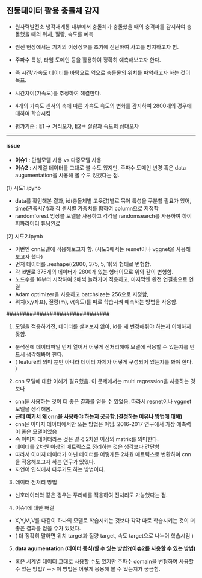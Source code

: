 ## 진동데이터 활용 충돌체 감지 

- 원자력발전소 냉각재계통 내부에서 충돌체가 충돌했을 때의 충격파를 감지하여 충돌했을 때의 위치, 질량, 속도를 예측
- 원전 현장에서는 기기의 이상징후를 조기에 진단하여 사고를 방지하고자 함. 
- 주파수 특성, 타임 도메인 등을 활용하여 정확히 예측해보고자 한다. 
- 즉 시간/가속도 데이터를 바탕으로 역으로 충돌물의 위치를 파악하고자 하는 것이 목표. 

- 시간차이(가속도)를 추정하여 해결한다. 
- 4개의 가속도 센서의 축에 따른 가속도 속도의 변화를 감지하여 2800개의 경우에 대하여 학습시킴
- 평가기준 : E1 -> 거리오차, E2-> 질량과 속도의 상대오차
-----------------------------------------------------------------
#### issue 
- **이슈1** : 단일모델 사용 vs 다중모델 사용
- **이슈2** : 시계열 데이터를 그대로 볼 수도 있지만, 주파수 도메인 변경 혹은 data augumentation을 사용해 볼 수도 있겠다는 점. 

(1) 시도1.ipynb
- data를 확인해본 결과, id(충돌체별 고윳값)별로 묶어 특성을 구분할 필요가 있어, time(관측시간)과 각 센서별 가중치를 합하여 column으로 지정함
- randomforest 앙상블 모델을 사용하고 각각을 randomsearch를 사용하여 하이퍼파라미터 튜닝완료 

(2) 시도2.ipynb
- 이번엔 cnn모델에 적용해보고자 함. (시도3에서는 resnet이나 vggnet을 사용해 보고자 했다) 
- 먼저 데이터를 .reshape((2800, 375, 5, 1))의 형태로 변형함. 
- 각 id별로 375개의 데이터가 2800개 있는 형태이므로 위와 같이 변형함. 
- 노드수를 16부터 시작하여 2배씩 늘려가며 적용하고, 마지막엔 완전 연결층으로 연결
- Adam optimizer을 사용하고 batchsize는 256으로 지정함,
- 위치(x,y좌표), 질량(m), v(속도)를 따로 학습시켜 예측하는 방법을 사용함. 


###############################
1. 모델을 적용하기전, 데이터를 살펴보지 않아, id를 왜 변경해줘야 하는지 이해하지 못함. 
- 분석전에 데이터파일 먼저 열어서 어떻게 전처리해야 모델에 적용할 수 있는지를 반드시 생각해봐야 한다. 
- ( feature의 의미 뿐만 아니라 데이터 자체가 어떻게 구성되어 있는지를 봐야 한다. ) 

2. cnn 모델에 대한 이해가 필요했음. 이 문제에서는 multi regression을 사용하는 것보다 
- cnn을 사용하는 것이 더 좋은 결과를 얻을 수 있었음. 따라서 resnet이나 vggnet 모델을 생각해봄. 
- **근데 여기서 왜 cnn을 사용해야 하는지 궁금함.(결정하는 이유나 방법에 대해)**
- cnn은 이미지 데이터에서만 쓰는 방법은 아님. 2016-2017 연구에서 가장 예측력이 좋은 모델이었음
- 즉 이미지 데이터라는 것은 결국 2차원 이상의 matrix를 의미한다. 
- 데이터를 2차원 이상의 매트릭스로 정리하는 것은 생각보다 간단함
- 따라서 이미지 데이터가 아닌 데이터를 어떻게든 2차원 매트릭스로 변환하여 cnn을 적용해보고자 하는 연구가 있었다. 
- 자연어 인식에서 다루기도 하는 방법이다. 

3. 데이터 전처리 방법
- 신호데이터와 같은 경우는 푸리에를 적용하여 전처리도 가능했다는 점. 

4. 이슈1에 대한 해결
- X,Y,M,V를 다같이 하나의 모델로 학습시키는 것보다 각각 따로 학습시키는 것이 더 좋은 결과를 얻을 수가 있었다. 
- ( 더 정확히 말하면 위치 target과 질량 target, 속도 target으로 나누어 학습시킴 )

5. **data agumentation (데이터 증식)할 수 있는 방법?(이슈2를 사용할 수 있는 방법)**
- 혹은 시계열 데이터 그대로 사용할 수도 있지만 주파수 domain을 변형하여 사용할 수 있는 방법?
--> 이 방법은 어떻게 응용해 볼 수 있는지가 궁금함.